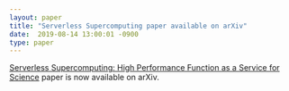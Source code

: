 ```yaml
---
layout: paper
title: "Serverless Supercomputing paper available on arXiv"
date:  2019-08-14 13:00:01 -0900
type: paper
---
```

[Serverless Supercomputing: High Performance Function as a Service for Science](https://arxiv.org/abs/1908.04907) paper is now available on arXiv.
